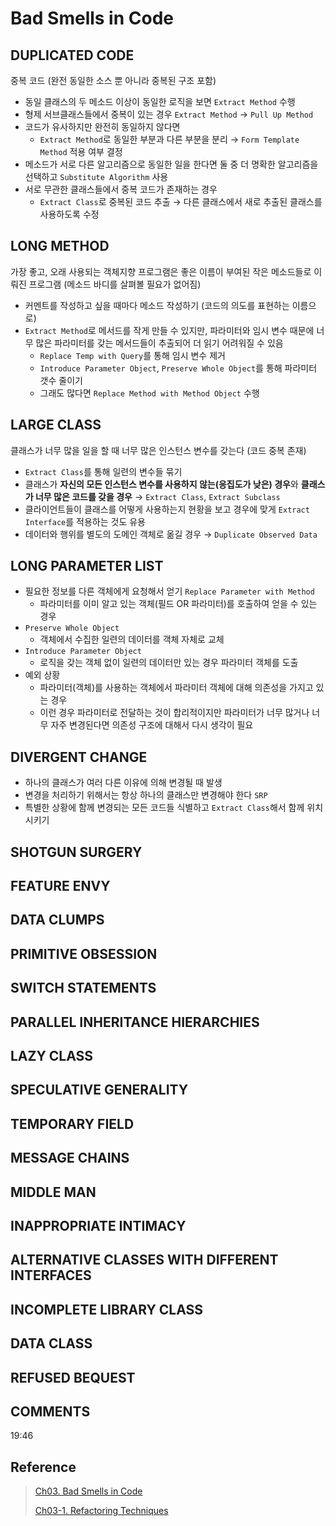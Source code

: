 # Bad Smells in Code

## DUPLICATED CODE

중복 코드 (완전 동일한 소스 뿐 아니라 중복된 구조 포함)

- 동일 클래스의 두 메소드 이상이 동일한 로직을 보면 `Extract Method` 수행
- 형제 서브클래스들에서 중복이 있는 경우 `Extract Method` → `Pull Up Method`
- 코드가 유사하지만 완전히 동일하지 않다면
  - `Extract Method`로 동일한 부분과 다른 부분을 분리 → `Form Template Method` 적용 여부 결정
- 메소드가 서로 다른 알고리즘으로 동일한 일을 한다면 둘 중 더 명확한 알고리즘을 선택하고 `Substitute Algorithm` 사용
- 서로 무관한 클래스들에서 중복 코드가 존재하는 경우
  - `Extract Class`로 중복된 코드 추출 → 다른 클래스에서 새로 추출된 클래스를 사용하도록 수정

## LONG METHOD

가장 좋고, 오래 사용되는 객체지향 프로그램은 좋은 이름이 부여된 작은 메소드들로 이뤄진 프로그램 (메소드 바디를 살펴볼 필요가 없어짐) 

- 커멘트를 작성하고 싶을 때마다 메소드 작성하기 (코드의 의도를 표현하는 이름으로)
- `Extract Method`로 메서드를 작게 만들 수 있지만, 파라미터와 임시 변수 때문에 너무 많은 파라미터를 갖는 메서드들이 추출되어 더 읽기 어려워질 수 있음
  - `Replace Temp with Query`를 통해 임시 변수 제거
  - `Introduce Parameter Object`, `Preserve Whole Object`를 통해 파라미터 갯수 줄이기
  - 그래도 많다면 `Replace Method with Method Object` 수행

## LARGE CLASS

클래스가 너무 많을 일을 할 때 너무 많은 인스턴스 변수를 갖는다 (코드 중복 존재)

- `Extract Class`를 통해 일련의 변수들 묶기
- 클래스가 **자신의 모든 인스턴스 변수를 사용하지 않는(응집도가 낮은) 경우**와 **클래스가 너무 많은 코드를 갖을 경우** → `Extract Class`, `Extract Subclass`
- 클라이언트들이 클래스를 어떻게 사용하는지 현황을 보고 경우에 맞게 `Extract Interface`를 적용하는 것도 유용
- 데이터와 행위를 별도의 도메인 객체로 옮길 경우 → `Duplicate Observed Data`

## LONG PARAMETER LIST

- 필요한 정보를 다른 객체에게 요청해서 얻기 `Replace Parameter with Method`
  - 파라미터를 이미 알고 있는 객체(필드 OR 파라미터)를 호출하여 얻을 수 있는 경우
- `Preserve Whole Object`
  - 객체에서 수집한 일련의 데이터를 객체 자체로 교체
- `Introduce Parameter Object`
  - 로직을 갖는 객체 없이 일련의 데이터만 있는 경우 파라미터 객체를 도출
- 예외 상황
  - 파라미터(객체)를 사용하는 객체에서 파라미터 객체에 대해 의존성을 가지고 있는 경우
  - 이런 경우 파라미터로 전달하는 것이 합리적이지만 파라미터가 너무 많거나 너무 자주 변경된다면 의존성 구조에 대해서 다시 생각이 필요

## DIVERGENT CHANGE

- 하나의 클래스가 여러 다른 이유에 의해 변경될 때 발생
- 변경을 처리하기 위해서는 항상 하나의 클래스만 변경해야 한다 `SRP`
- 특별한 상황에 함께 변경되는 모든 코드들 식별하고 `Extract Class`해서 함께 위치시키기

## SHOTGUN SURGERY

## FEATURE ENVY

## DATA CLUMPS

## PRIMITIVE OBSESSION

## SWITCH STATEMENTS

## PARALLEL INHERITANCE HIERARCHIES

## LAZY CLASS

## SPECULATIVE GENERALITY

## TEMPORARY FIELD

## MESSAGE CHAINS

## MIDDLE MAN

## INAPPROPRIATE INTIMACY

## ALTERNATIVE CLASSES WITH DIFFERENT INTERFACES

## INCOMPLETE LIBRARY CLASS

## DATA CLASS
 
## REFUSED BEQUEST

## COMMENTS

19:46

## Reference 

> [Ch03. Bad Smells in Code](https://www.evernote.com/shard/s3/client/snv?noteGuid=afa69de1-bc7c-434d-b005-d83a541a11e7&noteKey=1cb200c00741a0b9&sn=https%3A%2F%2Fwww.evernote.com%2Fshard%2Fs3%2Fsh%2Fafa69de1-bc7c-434d-b005-d83a541a11e7%2F1cb200c00741a0b9&title=Ch03.%2BBad%2BSmells%2Bin%2BCode)
>
> [Ch03-1. Refactoring Techniques](https://www.evernote.com/shard/s3/client/snv?noteGuid=3e1eb744-0f54-464b-9ed8-408ff7e3d5f3&noteKey=e43ee0150ed60332&sn=https%3A%2F%2Fwww.evernote.com%2Fshard%2Fs3%2Fsh%2F3e1eb744-0f54-464b-9ed8-408ff7e3d5f3%2Fe43ee0150ed60332&title=Ch03-1.%2BRefactoring%2BTechniques)